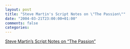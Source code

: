 ```yaml
---
layout: post
title: "Steve Martin's Script Notes on \"The Passion\""
date: "2004-03-21T23:00:00+01:00"
comments: false
categories: 
---
```


<p><a href="http://lawgeek.typepad.com/lawgeek/2004/03/steve_martins_s.html">Steve Martin&#8217;s Script Notes on &#8220;The Passion&#8221;</a></p>


